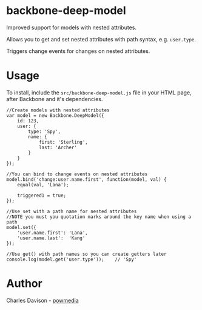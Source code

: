 backbone-deep-model
===================

Improved support for models with nested attributes.

Allows you to get and set nested attributes with path syntax, e.g. `user.type`.

Triggers change events for changes on nested attributes.

Usage
=====

To install, include the `src/backbone-deep-model.js` file in your HTML page, after Backbone and it's dependencies.

    //Create models with nested attributes
    var model = new Backbone.DeepModel({
        id: 123,
        user: {
            type: 'Spy',
            name: {
                first: 'Sterling',
                last: 'Archer'
            }
        }
    });
    
    //You can bind to change events on nested attributes
    model.bind('change:user.name.first', function(model, val) {
        equal(val, 'Lana');
    
        triggered1 = true;
    });
    
    //Use set with a path name for nested attributes
    //NOTE you must you quotation marks around the key name when using a path
    model.set({
        'user.name.first': 'Lana',
        'user.name.last':  'Kang'
    });
    
    //Use get() with path names so you can create getters later
    console.log(model.get('user.type'));    // 'Spy'

Author
======

Charles Davison - [powmedia](http://github.com/powmedia)
